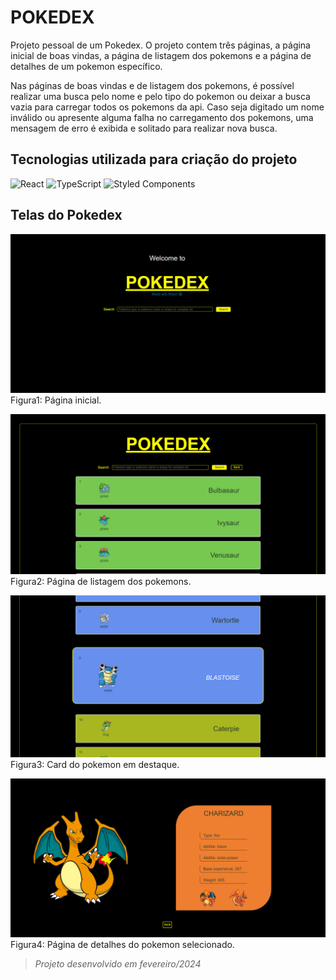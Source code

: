 # POKEDEX

Projeto pessoal de um Pokedex. O projeto contem três páginas, a página inicial de boas vindas, a página de listagem dos pokemons e a página de detalhes de um pokemon específico.

Nas páginas de boas vindas e de listagem dos pokemons, é  possível realizar uma busca pelo nome e pelo tipo do pokemon ou deixar a busca vazia para carregar todos os pokemons da api. Caso seja digitado um nome inválido ou apresente alguma falha no carregamento dos pokemons, uma mensagem de erro é exibida e solitado para realizar nova busca. 

## Tecnologias utilizada para criação do projeto
![React](https://img.shields.io/badge/react-%2320232a.svg?style=for-the-badge&logo=react&logoColor=%2361DAFB)
![TypeScript](https://img.shields.io/badge/typescript-%23007ACC.svg?style=for-the-badge&logo=typescript&logoColor=white)
![Styled Components](https://img.shields.io/badge/styled--components-DB7093?style=for-the-badge&logo=styled-components&logoColor=white)

## Telas do Pokedex

![startPage](src/assets/startPage.png)
Figura1: Página inicial.

![listPage](src/assets/listPage.png)
Figura2: Página de listagem dos pokemons.

![pokemonCard](src/assets/pokemonCard.png)
Figura3: Card do pokemon em destaque.

![detailPage](src/assets/detailPage.png)
Figura4: Página de detalhes do pokemon selecionado.

>*Projeto desenvolvido em fevereiro/2024*